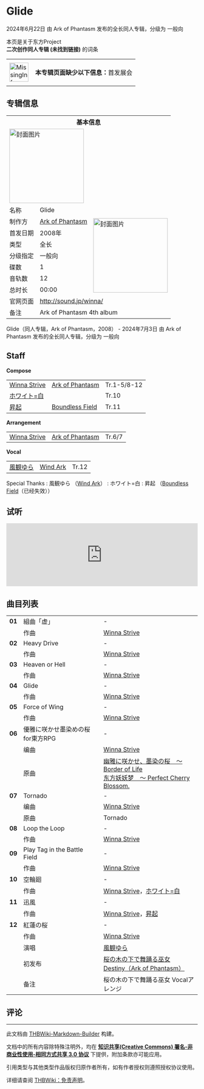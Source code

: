 # Glide

<!-- source html: G:\repos\THBWiki-Markdown-Builder\THBWikiMarkdown\Temp\main\6\66\ns0%3AGlide.html -->

2024年6月22日 由 Ark of Phantasm  发布的全长同人专辑，分级为 一般向

本页是关于东方Project  
 **二次创作同人专辑 (未找到链接)** 的词条
<center>

<table>
<tbody><tr>
<td class="mbox-image"><div style="width: 52px;">
  <a href="./文件-MissingInformation.svg.md" class="image"><img alt="MissingInformation.svg" src="https://upload.thwiki.cc/thumb/8/85/MissingInformation.svg/50px-MissingInformation.svg.png" decoding="async" loading="lazy" width="50" height="50" srcset="https://upload.thwiki.cc/thumb/8/85/MissingInformation.svg/75px-MissingInformation.svg.png 1.5x, https://upload.thwiki.cc/thumb/8/85/MissingInformation.svg/100px-MissingInformation.svg.png 2x" data-file-width="500" data-file-height="500"></a></div></td>
<td class="mbox-text" style=""><br><b>本专辑页面缺少以下信息：</b>首发展会<br><br></td>
</tr>
</tbody></table>


</center>

## 专辑信息

<table><tbody><tr><th colspan="3">基本信息</th></tr><tr><td class="cover-artwork-mobile" colspan="2"><a href="./文件-Glide封面.jpg.md" class="image" title="封面图片"><img alt="封面图片" src="https://upload.thwiki.cc/thumb/c/c2/Glide%E5%B0%81%E9%9D%A2.jpg/196px-Glide%E5%B0%81%E9%9D%A2.jpg" decoding="async" loading="lazy" width="196" height="196" srcset="https://upload.thwiki.cc/thumb/c/c2/Glide%E5%B0%81%E9%9D%A2.jpg/294px-Glide%E5%B0%81%E9%9D%A2.jpg 1.5x, https://upload.thwiki.cc/thumb/c/c2/Glide%E5%B0%81%E9%9D%A2.jpg/392px-Glide%E5%B0%81%E9%9D%A2.jpg 2x" data-file-width="1453" data-file-height="1453"></a></td>
</tr><tr><td class="label">名称</td><td colspan="2"> Glide </td></tr><tr><td class="label">制作方</td><td><a href="./Ark_of_Phantasm.md" title="Ark of Phantasm">Ark of Phantasm</a></td><td class="cover-artwork" rowspan="7" style="min-width:196px;"><a href="./文件-Glide封面.jpg.md" class="image" title="封面图片"><img alt="封面图片" src="https://upload.thwiki.cc/thumb/c/c2/Glide%E5%B0%81%E9%9D%A2.jpg/196px-Glide%E5%B0%81%E9%9D%A2.jpg" decoding="async" loading="lazy" width="196" height="196" srcset="https://upload.thwiki.cc/thumb/c/c2/Glide%E5%B0%81%E9%9D%A2.jpg/294px-Glide%E5%B0%81%E9%9D%A2.jpg 1.5x, https://upload.thwiki.cc/thumb/c/c2/Glide%E5%B0%81%E9%9D%A2.jpg/392px-Glide%E5%B0%81%E9%9D%A2.jpg 2x" data-file-width="1453" data-file-height="1453"></a></td>
</tr><tr><td class="label">首发日期</td><td>2008年</td></tr><tr><td class="label">类型</td><td>全长</td></tr><tr><td class="label">分级指定</td><td>一般向</td></tr><tr><td class="label">碟数</td><td>1</td></tr><tr><td class="label">音轨数</td><td>12</td></tr><tr><td class="label">总时长</td><td>00:00</td></tr>
<tr><td class="label">官网页面</td><td colspan="2"><a rel="nofollow" class="external free" href="http://sound.jp/winna/">http://sound.jp/winna/</a></td></tr><tr><td class="label">备注</td><td colspan="2">Ark of Phantasm 4th album</td></tr></tbody></table>

Glide（同人专辑，Ark of Phantasm，2008） - 2024年7月3日 由 Ark of Phantasm  发布的全长同人专辑，分级为 一般向

## Staff
  
 **Compose**   

<table><tbody><tr><td><a href="/index.php?title=Winna_Strive&amp;action=edit&amp;redlink=1" class="new" title="Winna Strive（页面不存在）">Winna Strive</a></td><td><a href="./Ark_of_Phantasm.md" title="Ark of Phantasm">Ark of Phantasm</a></td><td>Tr.1-5/8-12</td></tr><tr><td><a href="/index.php?title=%E3%83%9B%E3%83%AF%E3%82%A4%E3%83%88%3D%E7%99%BD&amp;action=edit&amp;redlink=1" class="new" title="ホワイト=白（页面不存在）">ホワイト=白</a></td><td></td><td>Tr.10</td></tr><tr><td><a href="/index.php?title=%E6%98%87%E8%B5%B7&amp;action=edit&amp;redlink=1" class="new" title="昇起（页面不存在）">昇起</a></td><td><a rel="nofollow" class="external text" href="http://homepage3.nifty.com/sho-ki/">Boundless Field</a></td><td>Tr.11</td></tr></tbody></table>

  
 **Arrangement**   

<table><tbody><tr><td><a href="/index.php?title=Winna_Strive&amp;action=edit&amp;redlink=1" class="new" title="Winna Strive（页面不存在）">Winna Strive</a></td><td><a href="./Ark_of_Phantasm.md" title="Ark of Phantasm">Ark of Phantasm</a></td><td>Tr.6/7</td></tr></tbody></table>

  
 **Vocal**   

<table><tbody><tr><td><a href="/index.php?title=%E9%A2%A8%E8%A6%B3%E3%82%86%E3%82%89&amp;action=edit&amp;redlink=1" class="new" title="風観ゆら（页面不存在）">風観ゆら</a></td><td><a rel="nofollow" class="external text" href="http://wind-ark.moo.jp/">Wind Ark</a></td><td>Tr.12</td></tr></tbody></table>


Special Thanks
: 風観ゆら （[Wind Ark](http://wind-ark.moo.jp/)）
: ホワイト=白
: 昇起 （[Boundless Field](http://homepage3.nifty.com/sho-ki/)（已经失效））


## 试听
  
<iframe width="100%" height="166" scrolling="no" frameborder="no" src="https://w.soundcloud.com/player/?url=https%3A//api.soundcloud.com/tracks/292249915&amp;color=ff5500&amp;auto_play=false&amp;hide_related=false&amp;show_comments=true&amp;show_user=true&amp;show_reposts=false&amp;visual=false"></iframe>

  


## 曲目列表

<table><tbody><tr><td id="1" class="infoYL"><b>01</b></td><td id="組曲「虚」" colspan="2" class="title">組曲「虚」<span class="thcsearchlinks"><a rel="nofollow" class="external text" href="https://cd.thwiki.cc?arrange=Winna Strive&amp;fromwiki=Glide"><span title="搜索相似同人曲"></span></a></span></td><td class="time">-</td></tr><tr><td class="left"></td><td class="label">作曲</td><td class="text" colspan="2"><a href="/index.php?title=Winna_Strive&amp;action=edit&amp;redlink=1" class="new" title="Winna Strive（页面不存在）">Winna Strive</a><span class="thcsearchlinks"><a rel="nofollow" class="external text" href="https://cd.thwiki.cc?arrange=，Winna Strive&amp;fromwiki=Glide"><span></span></a></span></td></tr>
<tr><td id="2" class="infoYL"><b>02</b></td><td id="Heavy_Drive" colspan="2" class="title">Heavy Drive<span class="thcsearchlinks"><a rel="nofollow" class="external text" href="https://cd.thwiki.cc?arrange=Winna Strive&amp;fromwiki=Glide"><span title="搜索相似同人曲"></span></a></span></td><td class="time">-</td></tr><tr><td class="left"></td><td class="label">作曲</td><td class="text" colspan="2"><a href="/index.php?title=Winna_Strive&amp;action=edit&amp;redlink=1" class="new" title="Winna Strive（页面不存在）">Winna Strive</a><span class="thcsearchlinks"><a rel="nofollow" class="external text" href="https://cd.thwiki.cc?arrange=，Winna Strive&amp;fromwiki=Glide"><span></span></a></span></td></tr>
<tr><td id="3" class="infoYL"><b>03</b></td><td id="Heaven_or_Hell" colspan="2" class="title">Heaven or Hell<span class="thcsearchlinks"><a rel="nofollow" class="external text" href="https://cd.thwiki.cc?arrange=Winna Strive&amp;fromwiki=Glide"><span title="搜索相似同人曲"></span></a></span></td><td class="time">-</td></tr><tr><td class="left"></td><td class="label">作曲</td><td class="text" colspan="2"><a href="/index.php?title=Winna_Strive&amp;action=edit&amp;redlink=1" class="new" title="Winna Strive（页面不存在）">Winna Strive</a><span class="thcsearchlinks"><a rel="nofollow" class="external text" href="https://cd.thwiki.cc?arrange=，Winna Strive&amp;fromwiki=Glide"><span></span></a></span></td></tr>
<tr><td id="4" class="infoYL"><b>04</b></td><td id="Glide" colspan="2" class="title">Glide<span class="thcsearchlinks"><a rel="nofollow" class="external text" href="https://cd.thwiki.cc?arrange=Winna Strive&amp;fromwiki=Glide"><span title="搜索相似同人曲"></span></a></span></td><td class="time">-</td></tr><tr><td class="left"></td><td class="label">作曲</td><td class="text" colspan="2"><a href="/index.php?title=Winna_Strive&amp;action=edit&amp;redlink=1" class="new" title="Winna Strive（页面不存在）">Winna Strive</a><span class="thcsearchlinks"><a rel="nofollow" class="external text" href="https://cd.thwiki.cc?arrange=，Winna Strive&amp;fromwiki=Glide"><span></span></a></span></td></tr>
<tr><td id="5" class="infoYL"><b>05</b></td><td id="Force_of_Wing" colspan="2" class="title">Force of Wing<span class="thcsearchlinks"><a rel="nofollow" class="external text" href="https://cd.thwiki.cc?arrange=Winna Strive&amp;fromwiki=Glide"><span title="搜索相似同人曲"></span></a></span></td><td class="time">-</td></tr><tr><td class="left"></td><td class="label">作曲</td><td class="text" colspan="2"><a href="/index.php?title=Winna_Strive&amp;action=edit&amp;redlink=1" class="new" title="Winna Strive（页面不存在）">Winna Strive</a><span class="thcsearchlinks"><a rel="nofollow" class="external text" href="https://cd.thwiki.cc?arrange=，Winna Strive&amp;fromwiki=Glide"><span></span></a></span></td></tr>
<tr><td id="6" class="infoYD"><b>06</b></td><td id="優雅に咲かせ墨染めの桜for東方RPG" colspan="2" class="title">優雅に咲かせ墨染めの桜for東方RPG<span class="thcsearchlinks"><a rel="nofollow" class="external text" href="https://cd.thwiki.cc?arrange=Winna Strive&amp;ogmusic=幽雅に咲かせ、墨染の桜　～ Border of Life&amp;fromwiki=Glide"><span title="搜索相似同人曲"></span></a></span></td><td class="time">-</td></tr><tr><td class="left"></td><td class="label">编曲</td><td class="text" colspan="2"><a href="/index.php?title=Winna_Strive&amp;action=edit&amp;redlink=1" class="new" title="Winna Strive（页面不存在）">Winna Strive</a><span class="thcsearchlinks"><a rel="nofollow" class="external text" href="https://cd.thwiki.cc?arrange=，Winna Strive&amp;fromwiki=Glide"><span></span></a></span></td></tr><tr><td class="left"></td><td class="label">原曲</td><td class="text" colspan="2"><span class="thcsearchlinks"><a rel="nofollow" class="external text" href="https://cd.thwiki.cc?ogmusic=幽雅に咲かせ、墨染の桜　～ Border of Life&amp;fromwiki=Glide"><span></span></a></span><div class="ogmusic"><a href="./幽雅に咲かせ、墨染の桜_～_Border_of_Life.md" class="mw-redirect" title="幽雅に咲かせ、墨染の桜 ～ Border of Life">幽雅に咲かせ、墨染の桜　～ Border of Life</a></div><div class="source"><a href="./东方妖妖梦_～_Perfect_Cherry_Blossom..md" class="mw-redirect" title="东方妖妖梦 ～ Perfect Cherry Blossom.">东方妖妖梦　～ Perfect Cherry Blossom.</a></div></td></tr>
<tr><td id="7" class="infoYL"><b>07</b></td><td id="Tornado" colspan="2" class="title">Tornado<span class="thcsearchlinks"><a rel="nofollow" class="external text" href="https://cd.thwiki.cc?arrange=Winna Strive&amp;ogmusic=Tornado&amp;fromwiki=Glide"><span title="搜索相似同人曲"></span></a></span></td><td class="time">-</td></tr><tr><td class="left"></td><td class="label">编曲</td><td class="text" colspan="2"><a href="/index.php?title=Winna_Strive&amp;action=edit&amp;redlink=1" class="new" title="Winna Strive（页面不存在）">Winna Strive</a><span class="thcsearchlinks"><a rel="nofollow" class="external text" href="https://cd.thwiki.cc?arrange=，Winna Strive&amp;fromwiki=Glide"><span></span></a></span></td></tr><tr><td class="left"></td><td class="label">原曲</td><td class="text" colspan="2"><span class="thcsearchlinks"><a rel="nofollow" class="external text" href="https://cd.thwiki.cc?ogmusic=Tornado&amp;fromwiki=Glide"><span></span></a></span><div class="ogmusic">Tornado</div></td></tr>
<tr><td id="8" class="infoYL"><b>08</b></td><td id="Loop_the_Loop" colspan="2" class="title">Loop the Loop<span class="thcsearchlinks"><a rel="nofollow" class="external text" href="https://cd.thwiki.cc?arrange=Winna Strive&amp;fromwiki=Glide"><span title="搜索相似同人曲"></span></a></span></td><td class="time">-</td></tr><tr><td class="left"></td><td class="label">作曲</td><td class="text" colspan="2"><a href="/index.php?title=Winna_Strive&amp;action=edit&amp;redlink=1" class="new" title="Winna Strive（页面不存在）">Winna Strive</a><span class="thcsearchlinks"><a rel="nofollow" class="external text" href="https://cd.thwiki.cc?arrange=，Winna Strive&amp;fromwiki=Glide"><span></span></a></span></td></tr>
<tr><td id="9" class="infoYL"><b>09</b></td><td id="Play_Tag_in_the_Battle_Field" colspan="2" class="title">Play Tag in the Battle Field<span class="thcsearchlinks"><a rel="nofollow" class="external text" href="https://cd.thwiki.cc?arrange=Winna Strive&amp;fromwiki=Glide"><span title="搜索相似同人曲"></span></a></span></td><td class="time">-</td></tr><tr><td class="left"></td><td class="label">作曲</td><td class="text" colspan="2"><a href="/index.php?title=Winna_Strive&amp;action=edit&amp;redlink=1" class="new" title="Winna Strive（页面不存在）">Winna Strive</a><span class="thcsearchlinks"><a rel="nofollow" class="external text" href="https://cd.thwiki.cc?arrange=，Winna Strive&amp;fromwiki=Glide"><span></span></a></span></td></tr>
<tr><td id="10" class="infoYL"><b>10</b></td><td id="空輪廻" colspan="2" class="title">空輪廻<span class="thcsearchlinks"><a rel="nofollow" class="external text" href="https://cd.thwiki.cc?arrange=Winna Strive，ホワイト=白&amp;fromwiki=Glide"><span title="搜索相似同人曲"></span></a></span></td><td class="time">-</td></tr><tr><td class="left"></td><td class="label">作曲</td><td class="text" colspan="2"><a href="/index.php?title=Winna_Strive&amp;action=edit&amp;redlink=1" class="new" title="Winna Strive（页面不存在）">Winna Strive</a>，<a href="/index.php?title=%E3%83%9B%E3%83%AF%E3%82%A4%E3%83%88%3D%E7%99%BD&amp;action=edit&amp;redlink=1" class="new" title="ホワイト=白（页面不存在）">ホワイト=白</a><span class="thcsearchlinks"><a rel="nofollow" class="external text" href="https://cd.thwiki.cc?arrange=，Winna Strive，ホワイト=白&amp;fromwiki=Glide"><span></span></a></span></td></tr>
<tr><td id="11" class="infoYL"><b>11</b></td><td id="迅風" colspan="2" class="title">迅風<span class="thcsearchlinks"><a rel="nofollow" class="external text" href="https://cd.thwiki.cc?arrange=Winna Strive，昇起&amp;fromwiki=Glide"><span title="搜索相似同人曲"></span></a></span></td><td class="time">-</td></tr><tr><td class="left"></td><td class="label">作曲</td><td class="text" colspan="2"><a href="/index.php?title=Winna_Strive&amp;action=edit&amp;redlink=1" class="new" title="Winna Strive（页面不存在）">Winna Strive</a>，<a href="/index.php?title=%E6%98%87%E8%B5%B7&amp;action=edit&amp;redlink=1" class="new" title="昇起（页面不存在）">昇起</a><span class="thcsearchlinks"><a rel="nofollow" class="external text" href="https://cd.thwiki.cc?arrange=，Winna Strive，昇起&amp;fromwiki=Glide"><span></span></a></span></td></tr>
<tr><td id="12" class="infoRL"><b>12</b></td><td id="紅蓮の桜" colspan="2" class="title">紅蓮の桜<span class="thcsearchlinks"><a rel="nofollow" class="external text" href="https://cd.thwiki.cc?arrange=Winna Strive&amp;vocal=風観ゆら&amp;fromwiki=Glide"><span title="搜索相似同人曲"></span></a></span></td><td class="time">-</td></tr><tr><td class="left"></td><td class="label">作曲</td><td class="text" colspan="2"><a href="/index.php?title=Winna_Strive&amp;action=edit&amp;redlink=1" class="new" title="Winna Strive（页面不存在）">Winna Strive</a><span class="thcsearchlinks"><a rel="nofollow" class="external text" href="https://cd.thwiki.cc?arrange=Winna Strive，&amp;fromwiki=Glide"><span></span></a></span></td></tr><tr><td class="left"></td><td class="label">演唱</td><td class="text" colspan="2"><a href="/index.php?title=%E9%A2%A8%E8%A6%B3%E3%82%86%E3%82%89&amp;action=edit&amp;redlink=1" class="new" title="風観ゆら（页面不存在）">風観ゆら</a><span class="thcsearchlinks"><a rel="nofollow" class="external text" href="https://cd.thwiki.cc?vocal=風観ゆら&amp;fromwiki=Glide"><span></span></a></span></td></tr><tr><td class="left"></td><td class="label">初发布</td><td class="text" colspan="2"><a href="/Destiny%EF%BC%88Ark_of_Phantasm%EF%BC%89#10" title="Destiny（Ark of Phantasm）">桜の木の下で舞踊る巫女</a><div class="source"><a href="./Destiny（Ark_of_Phantasm）.md" title="Destiny（Ark of Phantasm）">Destiny（Ark of Phantasm）</a></div></td></tr><tr><td class="left"></td><td class="label">备注</td><td class="text" colspan="2">桜の木の下で舞踊る巫女 Vocalアレンジ</td></tr></tbody></table>



## 评论




---

此文档由 [THBWiki-Markdown-Builder](https://github.com/Delsin-Yu/THBWiki-Markdown-Builder) 构建。

文档中的所有内容除特殊注明外，均在 [**知识共享(Creative Commons) 署名-非商业性使用-相同方式共享 3.0 协议**](https://creativecommons.org/licenses/by-sa/3.0/deed.zh-hans) 下提供，附加条款亦可能应用。

引用类型与其他类型作品版权归原作者所有，如有作者授权则遵照授权协议使用。

详细请查阅 [THBWiki：免责声明](https://thbwiki.cc/THBWiki:%E5%85%8D%E8%B4%A3%E5%A3%B0%E6%98%8E)。


